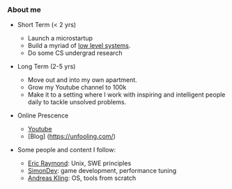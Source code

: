 ### About me

- Short Term (< 2 yrs)

  - Launch a microstartup
  - Build a myriad of [low level systems](https://osdev.wiki/).
  - Do some CS undergrad research

- Long Term (2-5 yrs)

  - Move out and into my own apartment. 
  - Grow my Youtube channel to 100k
  - Make it to a setting where I work with inspiring and intelligent people daily to tackle unsolved problems.

- Online Prescence
  - [Youtube](https://www.youtube.com/channel/UCdGYHVptzujcjK67pOnrcGQ)
  - [Blog] (https://unfooling.com/)

- Some people and content I follow:
  - [Eric Raymond](http://www.catb.org/esr/): Unix, SWE principles 
  - [SimonDev](https://www.youtube.com/channel/UCEwhtpXrg5MmwlH04ANpL8A): game development, performance tuning 
  - [Andreas Kling](https://serenityos.org/): OS, tools from scratch

